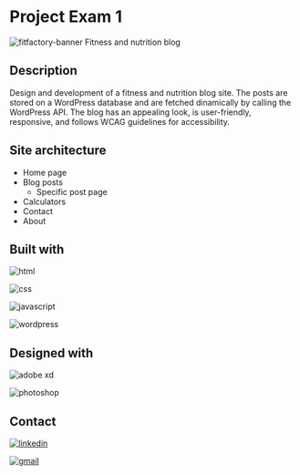 # Project Exam 1

![fitfactory-banner](https://user-images.githubusercontent.com/76968122/171186220-ed5b815b-cbe6-4451-87b5-2cf756aa4a93.png)
Fitness and nutrition blog

## Description

Design and development of a fitness and nutrition blog site. The posts are stored on a WordPress database and are fetched dinamically by calling the WordPress API. The blog has an appealing look, is user-friendly, responsive, and follows WCAG guidelines for accessibility.

## Site architecture

- Home page
- Blog posts
  - Specific post page
- Calculators
- Contact
- About

## Built with

![html](https://img.shields.io/badge/HTML5-E34F26?style=for-the-badge&logo=html5&logoColor=white)

![css](https://img.shields.io/badge/CSS3-1572B6?style=for-the-badge&logo=css3&logoColor=white)

![javascript](https://img.shields.io/badge/JavaScript-323330?style=for-the-badge&logo=javascript&logoColor=F7DF1E)

![wordpress](https://img.shields.io/badge/Wordpress-21759B?style=for-the-badge&logo=wordpress&logoColor=white)

## Designed with

![adobe xd](https://img.shields.io/badge/Adobe%20XD-470137?style=for-the-badge&logo=Adobe%20XD&logoColor=#FF61F6)

![photoshop](https://img.shields.io/badge/Adobe%20Photoshop-31A8FF?style=for-the-badge&logo=Adobe%20Photoshop&logoColor=black)

## Contact

[![linkedin](https://img.shields.io/badge/LinkedIn-0077B5?style=for-the-badge&logo=linkedin&logoColor=white)](https://www.linkedin.com/in/melisa-zorraindo-81719618b/)

[![gmail](https://img.shields.io/badge/Gmail-D14836?style=for-the-badge&logo=gmail&logoColor=white)](mailto:melisa.zorraindo@gmail.com)
